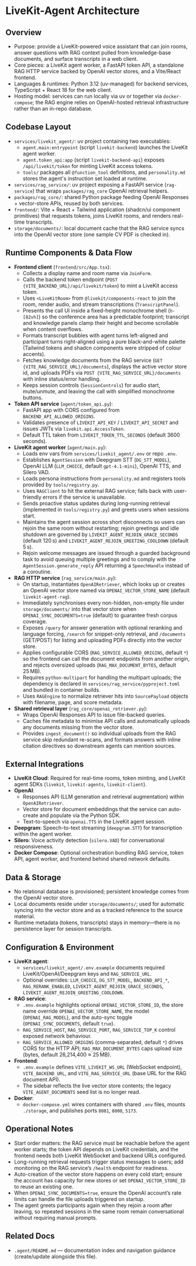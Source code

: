 # LiveKit-Agent Architecture

## Overview
- Purpose: provide a LiveKit-powered voice assistant that can join rooms, answer questions with RAG context pulled from knowledge-base documents, and surface transcripts in a web client.
- Core pieces: a LiveKit agent worker, a FastAPI token API, a standalone RAG HTTP service backed by OpenAI vector stores, and a Vite/React frontend.
- Languages & runtimes: Python 3.12 (uv-managed) for backend services, TypeScript + React 18 for the web client.
- Hosting model: services can run locally via uv or together via `docker-compose`; the RAG engine relies on OpenAI-hosted retrieval infrastructure rather than an in-repo database.

## Codebase Layout
- `services/livekit_agent/`: uv project containing two executables:
  - `agent.main:entrypoint` (script `livekit-backend`) launches the LiveKit agent worker.
  - `agent.token_api:app` (script `livekit-backend-api`) exposes `/api/livekit/token` for minting LiveKit access tokens.
  - `tools/` packages all `@function_tool` definitions, and `personality.md` stores the agent's instruction set loaded at runtime.
- `services/rag_service/`: uv project exposing a FastAPI service (`rag-service`) that wraps `packages/rag_core` OpenAI retrieval helpers.
- `packages/rag_core/`: shared Python package feeding OpenAI Responses + vector-store APIs, reused by both services.
- `frontend/`: Vite + React + Tailwind application (shadcn/ui component primitives) that requests tokens, joins LiveKit rooms, and renders real-time transcripts.
- `storage/documents/`: local document cache that the RAG service syncs into the OpenAI vector store (one sample CV PDF is checked in).

## Runtime Components & Data Flow
- **Frontend client** (`frontend/src/App.tsx`):
  - Collects a display name and room name via `JoinForm`.
  - Calls the backend token endpoint (`POST {VITE_BACKEND_URL}/api/livekit/token`) to mint a LiveKit access token.
  - Uses `<LiveKitRoom>` from `@livekit/components-react` to join the room, render audio, and stream transcriptions (`TranscriptPanel`).
  - Presents the call UI inside a fixed-height monochrome shell (`h-[82vh]`) so the conference area has a predictable footprint; transcript and knowledge panels clamp their height and become scrollable when content overflows.
  - Formats transcript bubbles with agent turns left-aligned and participant turns right-aligned using a pure black-and-white palette (Tailwind tokens and shadcn components were stripped of colour accents).
  - Fetches knowledge documents from the RAG service (`GET {VITE_RAG_SERVICE_URL}/documents`), displays the active vector store id, and uploads PDFs via `POST {VITE_RAG_SERVICE_URL}/documents` with inline status/error handling.
  - Keeps session controls (`SessionControls`) for audio start, mute/unmute, and leaving the call with simplified monochrome buttons.
- **Token API service** (`agent/token_api.py`):
  - FastAPI app with CORS configured from `BACKEND_API_ALLOWED_ORIGINS`.
  - Validates presence of `LIVEKIT_API_KEY` / `LIVEKIT_API_SECRET` and issues JWTs via `livekit.api.AccessToken`.
  - Default TTL taken from `LIVEKIT_TOKEN_TTL_SECONDS` (default 3600 seconds).
- **LiveKit agent worker** (`agent/main.py`):
  - Loads env vars from `services/livekit_agent/.env` or repo `.env`.
  - Establishes `AgentSession` with Deepgram STT (`DG_STT_MODEL`), OpenAI LLM (`LLM_CHOICE`, default `gpt-4.1-mini`), OpenAI TTS, and Silero VAD.
  - Loads persona instructions from `personality.md` and registers tools provided by `tools/registry.py`.
  - Uses `RAGClient` to hit the external RAG service; falls back with user-friendly errors if the service is unavailable.
  - Sends proactive status updates during long-running retrieval (implemented in `tools/registry.py`) and greets users when sessions start.
  - Maintains the agent session across short disconnects so users can rejoin the same room without restarting; rejoin greetings and idle shutdown are governed by `LIVEKIT_AGENT_REJOIN_GRACE_SECONDS` (default 120 s) and `LIVEKIT_AGENT_REJOIN_GREETING_COOLDOWN` (default 5 s).
  - Rejoin welcome messages are issued through a guarded background task to avoid queuing multiple greetings and to comply with the `AgentSession.generate_reply` API returning a `SpeechHandle` instead of a coroutine.
- **RAG HTTP service** (`rag_service/main.py`):
  - On startup, instantiates `OpenAIRetriever`, which looks up or creates an OpenAI vector store named via `OPENAI_VECTOR_STORE_NAME` (default `livekit-agent-rag`).
  - Immediately synchronises every non-hidden, non-empty file under `storage/documents/` into that vector store when `OPENAI_SYNC_DOCUMENTS=true` (default) to guarantee fresh corpus coverage.
  - Exposes `/query` for answer generation with optional reranking and language forcing, `/search` for snippet-only retrieval, and `/documents` (GET/POST) for listing and uploading PDFs directly into the vector store.
  - Applies configurable CORS (`RAG_SERVICE_ALLOWED_ORIGINS`, default `*`) so the frontend can call the document endpoints from another origin, and rejects oversized uploads (`RAG_MAX_DOCUMENT_BYTES`, default 25 MB).
  - Requires `python-multipart` for handling the multipart uploads; the dependency is declared in `services/rag_service/pyproject.toml` and bundled in container builds.
  - Uses `RAGEngine` to normalize retriever hits into `SourcePayload` objects with filename, page, and score metadata.
- **Shared retrieval layer** (`rag_core/openai_retriever.py`):
  - Wraps OpenAI Responses API to issue file-backed queries.
  - Caches file metadata to minimise API calls and automatically uploads any documents missing from the vector store.
  - Provides `ingest_document()` so individual uploads from the RAG service skip redundant re-scans, and formats answers with inline citation directives so downstream agents can mention sources.

## External Integrations
- **LiveKit Cloud**: Required for real-time rooms, token minting, and LiveKit agent SDKs (`livekit`, `livekit-agents`, `livekit-client`).
- **OpenAI**:
  - Responses API (LLM generation and retrieval augmentation) within `OpenAIRetriever`.
  - Vector store for document embeddings that the service can auto-create and populate via the Python SDK.
  - Text-to-speech via `openai.TTS` in the LiveKit agent session.
- **Deepgram**: Speech-to-text streaming (`deepgram.STT`) for transcription within the agent worker.
- **Silero**: Voice activity detection (`silero.VAD`) for conversational responsiveness.
- **Docker Compose**: Optional orchestration bundling RAG service, token API, agent worker, and frontend behind shared network defaults.

## Data & Storage
- No relational database is provisioned; persistent knowledge comes from the OpenAI vector store.
- Local documents reside under `storage/documents/`; used for automatic syncing into the vector store and as a tracked reference to the source material.
- Runtime metadata (tokens, transcripts) stays in memory—there is no persistence layer for session transcripts.

## Configuration & Environment
- **LiveKit agent**:
  - `services/livekit_agent/.env.example` documents required LiveKit/OpenAI/Deepgram keys and `RAG_SERVICE_URL`.
  - Optional overrides: `LLM_CHOICE`, `DG_STT_MODEL`, `BACKEND_API_*`, `RAG_RERANK_ENABLED`, `LIVEKIT_AGENT_REJOIN_GRACE_SECONDS`, `LIVEKIT_AGENT_REJOIN_GREETING_COOLDOWN`.
- **RAG service**:
  - `.env.example` highlights optional `OPENAI_VECTOR_STORE_ID`, the store name override `OPENAI_VECTOR_STORE_NAME`, the model (`OPENAI_RAG_MODEL`), and the auto-sync toggle (`OPENAI_SYNC_DOCUMENTS`, default `true`).
  - `RAG_SERVICE_HOST`, `RAG_SERVICE_PORT`, `RAG_SERVICE_TOP_K` control exposed network behaviour.
  - `RAG_SERVICE_ALLOWED_ORIGINS` (comma-separated, default `*`) drives CORS for the HTTP API; `RAG_MAX_DOCUMENT_BYTES` caps upload size (bytes, default 26,214,400 ≈ 25 MB).
- **Frontend**:
  - `.env.example` defines `VITE_LIVEKIT_WS_URL` (WebSocket endpoint), `VITE_BACKEND_URL`, and `VITE_RAG_SERVICE_URL` (base URL for the RAG document API).
  - The sidebar reflects the live vector store contents; the legacy `VITE_AGENT_DOCUMENTS` seed list is no longer read.
- **Docker**:
  - `docker-compose.yml` wires containers with shared `.env` files, mounts `./storage`, and publishes ports `8081`, `8000`, `5173`.

## Operational Notes
- Start order matters: the RAG service must be reachable before the agent worker starts; the token API depends on LiveKit credentials, and the frontend needs both LiveKit WebSocket and backend URLs configured.
- Long-running retrieval requests trigger status messages to users; add monitoring on the RAG service’s `/health` endpoint for readiness.
- Auto-creation of the vector store happens on every cold start; ensure the account has capacity for new stores or set `OPENAI_VECTOR_STORE_ID` to reuse an existing one.
- When `OPENAI_SYNC_DOCUMENTS=true`, ensure the OpenAI account’s rate limits can handle the file uploads triggered on startup.
- The agent greets participants again when they rejoin a room after leaving, so repeated sessions in the same room remain conversational without requiring manual prompts.

## Related Docs
- `.agent/README.md` — documentation index and navigation guidance (create/update alongside this file).
